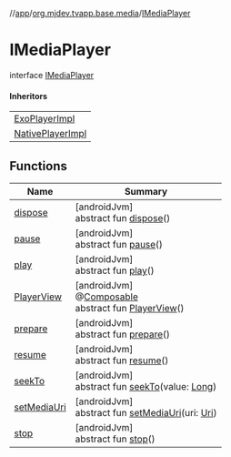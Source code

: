 //[app](../../../index.md)/[org.mjdev.tvapp.base.media](../index.md)/[IMediaPlayer](index.md)

# IMediaPlayer

interface [IMediaPlayer](index.md)

#### Inheritors

| |
|---|
| [ExoPlayerImpl](../-exo-player-impl/index.md) |
| [NativePlayerImpl](../-native-player-impl/index.md) |

## Functions

| Name | Summary |
|---|---|
| [dispose](dispose.md) | [androidJvm]<br>abstract fun [dispose](dispose.md)() |
| [pause](pause.md) | [androidJvm]<br>abstract fun [pause](pause.md)() |
| [play](play.md) | [androidJvm]<br>abstract fun [play](play.md)() |
| [PlayerView](-player-view.md) | [androidJvm]<br>@[Composable](https://developer.android.com/reference/kotlin/androidx/compose/runtime/Composable.html)<br>abstract fun [PlayerView](-player-view.md)() |
| [prepare](prepare.md) | [androidJvm]<br>abstract fun [prepare](prepare.md)() |
| [resume](resume.md) | [androidJvm]<br>abstract fun [resume](resume.md)() |
| [seekTo](seek-to.md) | [androidJvm]<br>abstract fun [seekTo](seek-to.md)(value: [Long](https://kotlinlang.org/api/latest/jvm/stdlib/kotlin/-long/index.html)) |
| [setMediaUri](set-media-uri.md) | [androidJvm]<br>abstract fun [setMediaUri](set-media-uri.md)(uri: [Uri](https://developer.android.com/reference/kotlin/android/net/Uri.html)) |
| [stop](stop.md) | [androidJvm]<br>abstract fun [stop](stop.md)() |
